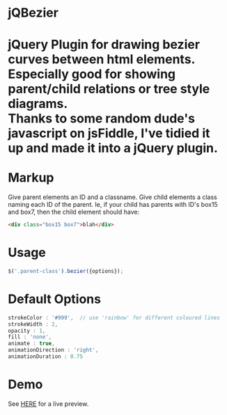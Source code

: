 jQBezier
========
jQuery Plugin for drawing bezier curves between html elements. Especially good for showing parent/child relations or tree style diagrams.<br />
Thanks to some random dude's javascript on jsFiddle, I've tidied it up and made it into a jQuery plugin.<br />&nbsp;<br />
Markup
======
Give parent elements an ID and a classname. Give child elements a class naming each ID of the parent. Ie, if your child has parents with ID's box15 and box7, then the child element should have:
```html
<div class="box15 box7">blah</div>
``` 
Usage
=====
```javascript
$('.parent-class').bezier({options});
```
Default Options
=======
```javascript
strokeColor : '#999',  // use 'rainbow' for different coloured lines
strokeWidth : 2,
opacity : 1,
fill : 'none',
animate : true,
animationDirection : 'right',
animationDuration : 0.75
```
Demo
====
See <a href="http://jsbin.com/celocojubi/1/" target="_new">HERE</a> for a live preview.

